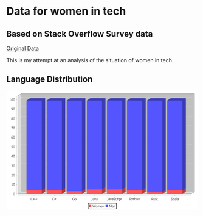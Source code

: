 # Data for women in tech
## Based on Stack Overflow Survey data
[Original Data](http://stackoverflow.com/insights/survey)

This is my attempt at an analysis of the situation of women in tech.

## Language Distribution
![Chart](./output.png)

